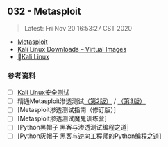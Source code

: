 ## 032 - Metasploit

> Latest: Fri Nov 20 16:53:27 CST 2020

* [Metasploit](https://www.metasploit.com/)
* [Kali Linux Downloads – Virtual Images](https://www.offensive-security.com/kali-linux-vm-vmware-virtualbox-image-download/)
* [Kali Linux](https://www.kali.org/)


### 参考资料

* [ ] [Kali Linux安全测试](https://www.aqniukt.com/course/83/tasks)
* [ ] 精通Metasploit渗透测试[（第2版）](https://www.ituring.com.cn/book/2048) / [（第3版）](https://www.ituring.com.cn/book/2657)
* [ ] [Metasploit渗透测试指南（修订版）]
* [ ] [Metasploit渗透测试魔鬼训练营]
* [ ] [Python黑帽子 黑客与渗透测试编程之道]
* [ ] [Python灰帽子 黑客与逆向工程师的Python编程之道]